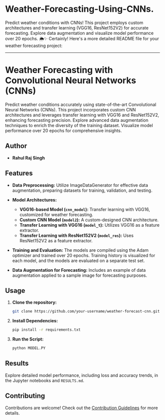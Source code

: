# Weather-Forecasting-Using-CNNs.
Predict weather conditions with CNNs! This project employs custom architectures and transfer learning (VGG16, ResNet152V2) for accurate forecasting. Explore data augmentation and visualize model performance over 20 epochs. 🌦️✨
Certainly! Here's a more detailed README file for your weather forecasting project:

---

# Weather Forecasting with Convolutional Neural Networks (CNNs)

Predict weather conditions accurately using state-of-the-art Convolutional Neural Networks (CNNs). This project incorporates custom CNN architectures and leverages transfer learning with VGG16 and ResNet152V2, enhancing forecasting precision. Explore advanced data augmentation techniques to enrich the diversity of the training dataset. Visualize model performance over 20 epochs for comprehensive insights.

## Author
- **Rahul Raj Singh**

## Features

- **Data Preprocessing:** Utilize ImageDataGenerator for effective data augmentation, preparing datasets for training, validation, and testing.
  
- **Model Architectures:**
  - **VGG16-based Model (`cnn_model`):** Transfer learning with VGG16, customized for weather forecasting.
  - **Custom CNN Model (`model2`):** A custom-designed CNN architecture.
  - **Transfer Learning with VGG16 (`model_t`):** Utilizes VGG16 as a feature extractor.
  - **Transfer Learning with ResNet152V2 (`model_res`):** Uses ResNet152V2 as a feature extractor.

- **Training and Evaluation:** The models are compiled using the Adam optimizer and trained over 20 epochs. Training history is visualized for each model, and the models are evaluated on a separate test set.

- **Data Augmentation for Forecasting:** Includes an example of data augmentation applied to a sample image for forecasting purposes.

## Usage

1. **Clone the repository:**
   ```bash
   git clone https://github.com/your-username/weather-forecast-cnn.git
   ```

2. **Install Dependencies:**
   ```bash
   pip install -r requirements.txt
   ```

3. **Run the Script:**
   ```bash
   python MODEL.PY
   ```

## Results

Explore detailed model performance, including loss and accuracy trends, in the Jupyter notebooks and `RESULTS.md`.

## Contributing

Contributions are welcome! Check out the [Contribution Guidelines](CONTRIBUTING.md) for more details.


